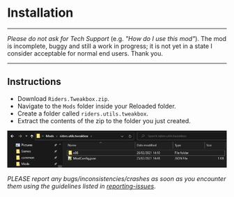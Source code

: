 # Installation

------------
*Please do not ask for Tech Support* (e.g. *"How do I use this mod"*). The mod is incomplete, buggy and still a work in progress; it is not yet in a state I consider acceptable for normal end users. Thank you.

------------

## Instructions

- Download `Riders.Tweakbox.zip`.
- Navigate to the `Mods` folder inside your Reloaded folder.
- Create a folder called `riders.utils.tweakbox`.
- Extract the contents of the zip to the folder you just created.

![](./Images/Installation.png)

*PLEASE report any bugs/inconsistencies/crashes as soon as you encounter them using the guidelines listed in [reporting-issues](reporting-issues.md)*.
